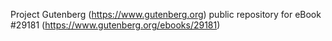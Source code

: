 Project Gutenberg (https://www.gutenberg.org) public repository for eBook #29181 (https://www.gutenberg.org/ebooks/29181)
